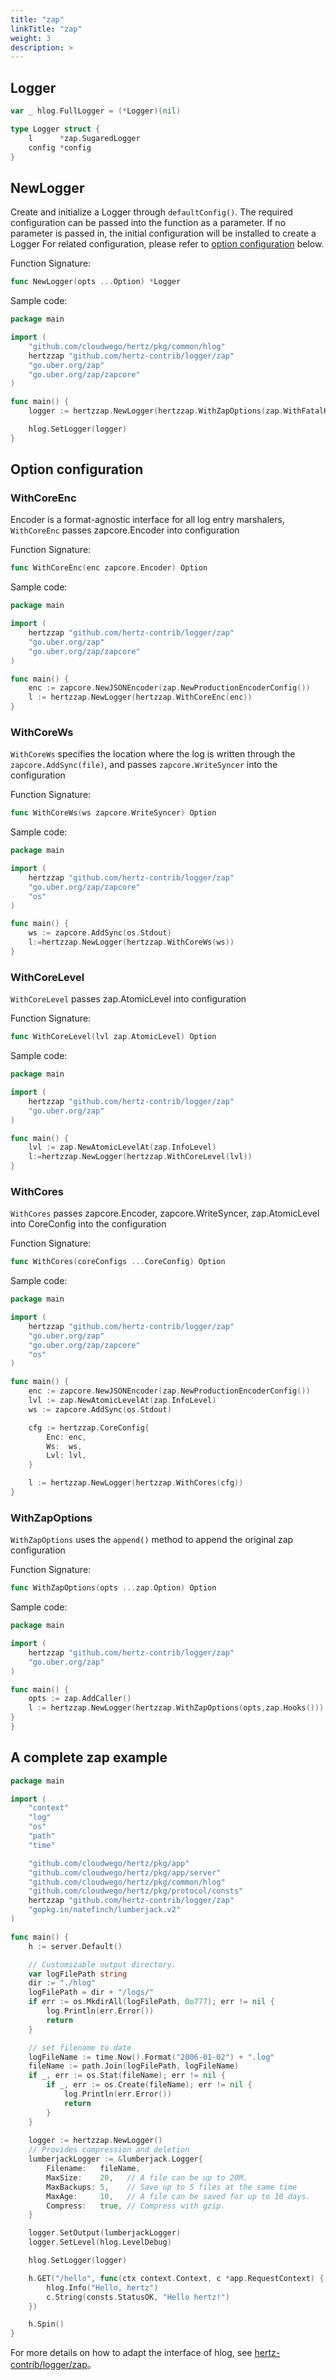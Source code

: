 ```yaml
---
title: "zap"
linkTitle: "zap"
weight: 3
description: >
---
```


## Logger

```go
var _ hlog.FullLogger = (*Logger)(nil)

type Logger struct {
    l      *zap.SugaredLogger
    config *config
}
```

## NewLogger

Create and initialize a Logger through `defaultConfig()`. The required configuration can be passed into the function as a parameter. If no parameter is passed in, the initial configuration will be installed to create a Logger
For related configuration, please refer to [option configuration](#option-configuration) below.

Function Signature:

```go
func NewLogger(opts ...Option) *Logger
```

Sample code:

```go
package main

import (
    "github.com/cloudwego/hertz/pkg/common/hlog"
    hertzzap "github.com/hertz-contrib/logger/zap"
    "go.uber.org/zap"
    "go.uber.org/zap/zapcore"
)

func main() {
    logger := hertzzap.NewLogger(hertzzap.WithZapOptions(zap.WithFatalHook(zapcore.WriteThenPanic)))

    hlog.SetLogger(logger)
}

```

## Option configuration

### WithCoreEnc

Encoder is a format-agnostic interface for all log entry marshalers, `WithCoreEnc` passes zapcore.Encoder into configuration

Function Signature:

```go
func WithCoreEnc(enc zapcore.Encoder) Option
```

Sample code:

```go
package main

import (
    hertzzap "github.com/hertz-contrib/logger/zap"
    "go.uber.org/zap"
    "go.uber.org/zap/zapcore"
)

func main() {
    enc := zapcore.NewJSONEncoder(zap.NewProductionEncoderConfig())
    l := hertzzap.NewLogger(hertzzap.WithCoreEnc(enc))
}

```

### WithCoreWs

`WithCoreWs` specifies the location where the log is written through the `zapcore.AddSync(file)`, and passes `zapcore.WriteSyncer` into the configuration

Function Signature:

```go
func WithCoreWs(ws zapcore.WriteSyncer) Option
```

Sample code:

```go
package main

import (
    hertzzap "github.com/hertz-contrib/logger/zap"
    "go.uber.org/zap/zapcore"
    "os"
)

func main() {
    ws := zapcore.AddSync(os.Stdout)
    l:=hertzzap.NewLogger(hertzzap.WithCoreWs(ws))
}

```

### WithCoreLevel

`WithCoreLevel` passes zap.AtomicLevel into configuration

Function Signature:

```go
func WithCoreLevel(lvl zap.AtomicLevel) Option 
```

Sample code:

```go
package main

import (
    hertzzap "github.com/hertz-contrib/logger/zap"
    "go.uber.org/zap"
)

func main() {
    lvl := zap.NewAtomicLevelAt(zap.InfoLevel)
    l:=hertzzap.NewLogger(hertzzap.WithCoreLevel(lvl))
}
```

### WithCores

`WithCores` passes zapcore.Encoder, zapcore.WriteSyncer, zap.AtomicLevel into CoreConfig into the configuration

Function Signature:

```go
func WithCores(coreConfigs ...CoreConfig) Option
```

Sample code:

```go
package main

import (
    hertzzap "github.com/hertz-contrib/logger/zap"
    "go.uber.org/zap"
    "go.uber.org/zap/zapcore"
    "os"
)

func main() {
    enc := zapcore.NewJSONEncoder(zap.NewProductionEncoderConfig())
    lvl := zap.NewAtomicLevelAt(zap.InfoLevel)
    ws := zapcore.AddSync(os.Stdout)

    cfg := hertzzap.CoreConfig{
        Enc: enc,
        Ws:  ws,
        Lvl: lvl,
    }

    l := hertzzap.NewLogger(hertzzap.WithCores(cfg))
}
```

### WithZapOptions

`WithZapOptions` uses the `append()` method to append the original zap configuration

Function Signature:

```go
func WithZapOptions(opts ...zap.Option) Option 
```

Sample code:

```go
package main

import (
    hertzzap "github.com/hertz-contrib/logger/zap"
    "go.uber.org/zap"
)

func main() {
    opts := zap.AddCaller()
    l := hertzzap.NewLogger(hertzzap.WithZapOptions(opts,zap.Hooks()))
}
}
```

## A complete zap example

```go
package main

import (
	"context"
	"log"
	"os"
	"path"
	"time"

	"github.com/cloudwego/hertz/pkg/app"
	"github.com/cloudwego/hertz/pkg/app/server"
	"github.com/cloudwego/hertz/pkg/common/hlog"
	"github.com/cloudwego/hertz/pkg/protocol/consts"
	hertzzap "github.com/hertz-contrib/logger/zap"
	"gopkg.in/natefinch/lumberjack.v2"
)

func main() {
	h := server.Default()

	// Customizable output directory.
	var logFilePath string
	dir := "./hlog"
	logFilePath = dir + "/logs/"
	if err := os.MkdirAll(logFilePath, 0o777); err != nil {
		log.Println(err.Error())
		return
	}

	// set filename to date
	logFileName := time.Now().Format("2006-01-02") + ".log"
	fileName := path.Join(logFilePath, logFileName)
	if _, err := os.Stat(fileName); err != nil {
		if _, err := os.Create(fileName); err != nil {
			log.Println(err.Error())
			return
		}
	}
	
	logger := hertzzap.NewLogger()
	// Provides compression and deletion
	lumberjackLogger := &lumberjack.Logger{
		Filename:   fileName,
		MaxSize:    20,   // A file can be up to 20M.
		MaxBackups: 5,    // Save up to 5 files at the same time
		MaxAge:     10,   // A file can be saved for up to 10 days.
		Compress:   true, // Compress with gzip.
	}

	logger.SetOutput(lumberjackLogger)
	logger.SetLevel(hlog.LevelDebug)

	hlog.SetLogger(logger)

	h.GET("/hello", func(ctx context.Context, c *app.RequestContext) {
		hlog.Info("Hello, hertz")
		c.String(consts.StatusOK, "Hello hertz!")
	})

	h.Spin()
}
```

For more details on how to adapt the interface of hlog, see [hertz-contrib/logger/zap](https://github.com/hertz-contrib/logger/tree/main/zap)。
